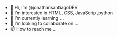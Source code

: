 - 👋 Hi, I’m @jonathansantiagoDEV
- 👀 I’m interested in HTML, CSS, JavaScrip ,python
- 🌱 I’m currently learning ...
- 💞️ I’m looking to collaborate on ...
- 📫 How to reach me ...

<!---
jonathansantiagoDEV/jonathansantiagoDEV is a ✨ special ✨ repository because its `README.md` (this file) appears on your GitHub profile.
You can click the Preview link to take a look at your changes.
--->
